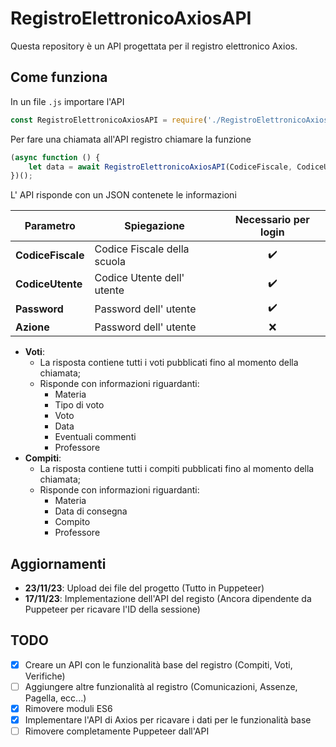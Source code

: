 # RegistroElettronicoAxiosAPI

Questa repository è un API progettata per il registro elettronico Axios.

## Come funziona

In un file `.js` importare l'API

```javascript
const RegistroElettronicoAxiosAPI = require('./RegistroElettronicoAxiosAPI/axios');
```

Per fare una chiamata all'API registro chiamare la funzione

```javascript
(async function () {
	let data = await RegistroElettronicoAxiosAPI(CodiceFiscale, CodiceUtente, Password, Azione)
})();
```

L' API risponde con un JSON contenete le informazioni

| Parametro               | Spiegazione                 | Necessario per login |
| ----------------------- | --------------------------- | :------------------: |
| **CodiceFiscale** | Codice Fiscale della scuola |         ✔️         |
| **CodiceUtente**  | Codice Utente dell' utente  |         ✔️         |
| **Password**      | Password dell' utente       |         ✔️         |
| **Azione**        | Password dell' utente       |          ❌          |

- **Voti**:
  - La risposta contiene tutti i voti pubblicati fino al momento della chiamata;
  - Risponde con informazioni riguardanti:
    - Materia
    - Tipo di voto
    - Voto
    - Data
    - Eventuali commenti
    - Professore
- **Compiti**:
  - La risposta contiene tutti i compiti pubblicati fino al momento della chiamata;
  - Risponde con informazioni riguardanti:
    - Materia
    - Data di consegna
    - Compito
    - Professore

## Aggiornamenti

- **23/11/23**: Upload dei file del progetto (Tutto in Puppeteer)
- **17/11/23**: Implementazione dell'API del registo (Ancora dipendente da Puppeteer per ricavare l'ID della sessione)

## TODO

* [X] Creare un API con le funzionalità base del registro (Compiti, Voti, Verifiche)
* [ ] Aggiungere altre funzionalità al registro (Comunicazioni, Assenze, Pagella, ecc...)
* [X] Rimovere moduli ES6
* [X] Implementare l'API di Axios per ricavare i dati per le funzionalità base
* [ ] Rimovere completamente Puppeteer dall'API
